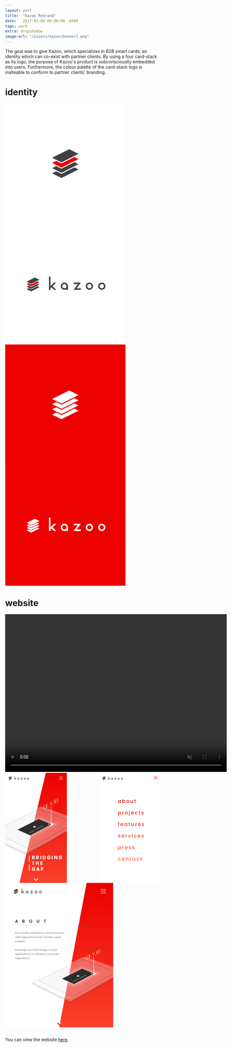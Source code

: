 ```yaml
---
layout: post
title:  "Kazoo Rebrand"
date:   2017-03-08 00:00:00 -0500
tags: work
extra: dropshadow
image-url: "/assets/kazoo/banner2.png"
---
```


The goal was to give Kazoo, which specializes in B2B smart cards, an identity which can co-exist with partner clients. By using a four card-stack as its logo, the purpose of Kazoo's product is subconsciouslly embedded into users. Furthermore, the colour palette of the card-stack logo is malleable to conform to partner clients' branding.

# identity

<div style="display: flex;
	flex-wrap: wrap;
	align-items: center;
	justify-content: space-between;
	width: 100%">
	<img src="assets/kazoo/branding1.png" style="width: 390px;"/>
	<img src="assets/kazoo/branding2.png" style="width: 390px;"/>
	<img class="mockup-shadow" src="assets/kazoo/branding3.png" style="width: 390px;"/>
	<img class="mockup-shadow" src="assets/kazoo/branding4.png" style="width: 390px;"/>
</div>

# website

<div class="video-container">
  <video class="mockup-shadow" width="718" height="510" autoplay playsinline muted loop>
    <source src="assets/kazoo/desktop.mp4" type="video/mp4">
    Your browser does not support the video tag.
  </video>
</div> 

<div style="display: flex;
	flex-wrap: wrap;
	align-items: center;
	justify-content: space-between;
	width: 100%">
	<img class="mockup-shadow" src="assets/kazoo/iphone1.png" style="width: 200px;"/>
	<img class="mockup-shadow" src="assets/kazoo/iphone2.png" style="width: 200px;"/>
	<img class="mockup-shadow" src="assets/kazoo/tablet1.png" style="width: 350px;"/>
</div>

<br>

You can view the website [here](http://www.kazootechnology.com).